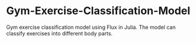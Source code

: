 # Gym-Exercise-Classification-Model
Gym exercise classification model using Flux in Julia. The model can classify exercises into different body parts.
